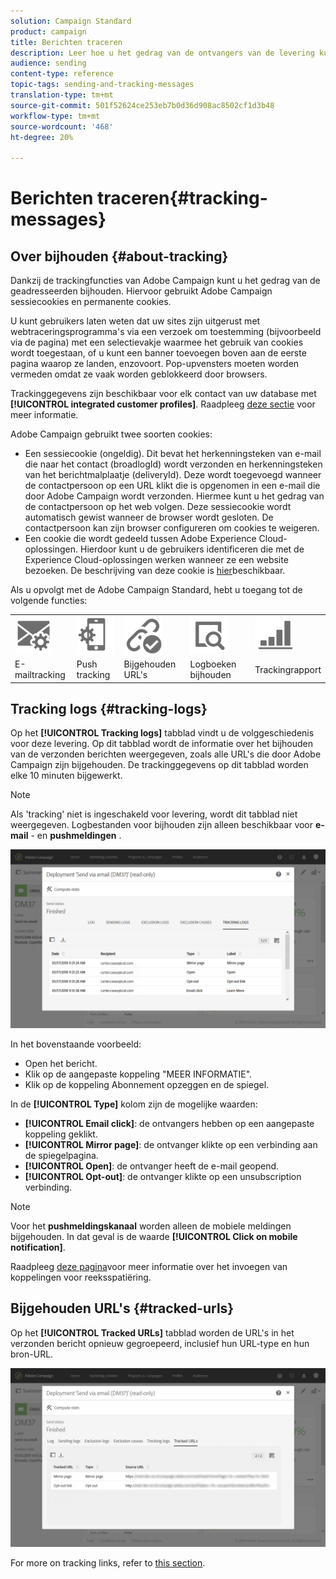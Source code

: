 ```yaml
---
solution: Campaign Standard
product: campaign
title: Berichten traceren
description: Leer hoe u het gedrag van de ontvangers van de levering kunt bijhouden.
audience: sending
content-type: reference
topic-tags: sending-and-tracking-messages
translation-type: tm+mt
source-git-commit: 501f52624ce253eb7b0d36d908ac8502cf1d3b48
workflow-type: tm+mt
source-wordcount: '468'
ht-degree: 20%

---
```



# Berichten traceren{#tracking-messages}

## Over bijhouden {#about-tracking}

Dankzij de trackingfuncties van Adobe Campaign kunt u het gedrag van de geadresseerden bijhouden. Hiervoor gebruikt Adobe Campaign sessiecookies en permanente cookies.

U kunt gebruikers laten weten dat uw sites zijn uitgerust met webtraceringsprogramma&#39;s via een verzoek om toestemming (bijvoorbeeld via de pagina) met een selectievakje waarmee het gebruik van cookies wordt toegestaan, of u kunt een banner toevoegen boven aan de eerste pagina waarop ze landen, enzovoort. Pop-upvensters moeten worden vermeden omdat ze vaak worden geblokkeerd door browsers.

Trackinggegevens zijn beschikbaar voor elk contact van uw database met **[!UICONTROL integrated customer profiles]**. Raadpleeg [deze sectie](../../audiences/using/integrated-customer-profile.md) voor meer informatie.

Adobe Campaign gebruikt twee soorten cookies:

* Een sessiecookie (ongeldig). Dit bevat het herkenningsteken van e-mail die naar het contact (broadlogId) wordt verzonden en herkenningsteken van het berichtmalplaatje (deliveryId). Deze wordt toegevoegd wanneer de contactpersoon op een URL klikt die is opgenomen in een e-mail die door Adobe Campaign wordt verzonden. Hiermee kunt u het gedrag van de contactpersoon op het web volgen. Deze sessiecookie wordt automatisch gewist wanneer de browser wordt gesloten. De contactpersoon kan zijn browser configureren om cookies te weigeren.
* Een cookie die wordt gedeeld tussen Adobe Experience Cloud-oplossingen. Hierdoor kunt u de gebruikers identificeren die met de Experience Cloud-oplossingen werken wanneer ze een website bezoeken. De beschrijving van deze cookie is [hier](https://docs.adobe.com/content/help/en/core-services/interface/ec-cookies/cookies-mc.html)beschikbaar.

Als u opvolgt met de Adobe Campaign Standard, hebt u toegang tot de volgende functies:

<table>
<tr>
    <td valign="top">
        <a href="../../administration/using/configuring-email-channel.md#tracking-parameters"><img width="60px" alt="voorwaarden" src="assets/icon_email_parameters.png"/></a>
    </td>
    <td valign="top">
        <a href="https://helpx.adobe.com/campaign/kb/push-tracking.html"><img width="60px" alt="voorwaarden" src="assets/icon_push_parameters.png"/></a>
    </td>
    <td valign="top">
        <a href="../../designing/using/links.md#about-tracked-urls"><img width="60px" alt="voorwaarden" src="assets/icon_url.png"/></a>
    </td>
        <td valign="top">
          <a href="../../sending/using/tracking-messages.md#tracking-logs"><img width="60px" alt="voorwaarden" src="assets/icon_log.png"/></a>
    </td>
    </td>
    <td valign="top">
          <a href="../../reporting/using/tracking-indicators.md"><img width="60px" alt="voorwaarden" src="assets/icon_report.png"/></a>
</tr>
<tr>
<td>E-mailtracking</td>
<td>Push tracking</td>
<td>Bijgehouden URL's</td>
<td>Logboeken bijhouden</td>
<td>Trackingrapport</td>
</tr>
</table>

## Tracking logs {#tracking-logs}

Op het **[!UICONTROL Tracking logs]** tabblad vindt u de volggeschiedenis voor deze levering. Op dit tabblad wordt de informatie over het bijhouden van de verzonden berichten weergegeven, zoals alle URL&#39;s die door Adobe Campaign zijn bijgehouden. De trackinggegevens op dit tabblad worden elke 10 minuten bijgewerkt.

>[!NOTE]
>
>Als &#39;tracking&#39; niet is ingeschakeld voor levering, wordt dit tabblad niet weergegeven. Logbestanden voor bijhouden zijn alleen beschikbaar voor **e-mail** - en **pushmeldingen** .

![](assets/tracking_logs.png)

In het bovenstaande voorbeeld:

* Open het bericht.
* Klik op de aangepaste koppeling &quot;MEER INFORMATIE&quot;.
* Klik op de koppeling Abonnement opzeggen en de spiegel.

In de **[!UICONTROL Type]** kolom zijn de mogelijke waarden:

* **[!UICONTROL Email click]**: de ontvangers hebben op een aangepaste koppeling geklikt.
* **[!UICONTROL Mirror page]**: de ontvanger klikte op een verbinding aan de spiegelpagina.
* **[!UICONTROL Open]**: de ontvanger heeft de e-mail geopend.
* **[!UICONTROL Opt-out]**: de ontvanger klikte op een unsubscription verbinding.

>[!NOTE]
>
>Voor het **pushmeldingskanaal** worden alleen de mobiele meldingen bijgehouden. In dat geval is de waarde **[!UICONTROL Click on mobile notification]**.

Raadpleeg [deze pagina](../../designing/using/links.md#inserting-a-link)voor meer informatie over het invoegen van koppelingen voor reeksspatiëring.

## Bijgehouden URL&#39;s {#tracked-urls}

Op het **[!UICONTROL Tracked URLs]** tabblad worden de URL&#39;s in het verzonden bericht opnieuw gegroepeerd, inclusief hun URL-type en hun bron-URL.

![](assets/sending_delivery6.png)

For more on tracking links, refer to [this section](../../designing/using/links.md#about-tracked-urls).
